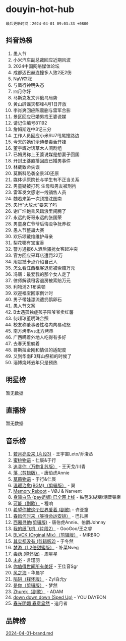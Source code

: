 # douyin-hot-hub

`最后更新时间：2024-04-01 09:03:33 +0800`

## 抖音热榜

1. 愚人节
1. 小米汽车副总裁回应近期风波
1. 2024中国网络媒体论坛
1. 成都迈巴赫连撞多人致2死2伤
1. NaVi夺冠
1. 与凤行神明失态
1. 四月你好
1. 马斯克发文评俄乌局势
1. 黄山辟谣天都峰4月1日开放
1. 李肖爽回应陈震删与雷军合影
1. 景区回应已婚男找王婆说媒
1. 请记住编号81192
1. 詹姆斯连中3记三分
1. 工作人员回应小米SU7甩尾撞路边
1. 今天的她们佘诗曼毒舌开挂
1. 董宇辉对话草木人间剧组
1. 已婚男称上王婆说媒是想妻子回国
1. 开封王婆直播回应已婚男事件
1. 林葳致命失误
1. 莫斯科恐袭全景3D还原
1. 媒体评原院长与学生有不正当关系
1. 男童疑被打死 生母和男友被刑拘
1. 雷军发文感谢一线销售人员
1. 魏若来第一次顶撞沈图南
1. 央行“大放水”要来了吗
1. 谢广坤跑乘风踏浪里闹腾了
1. 永远的哥哥永远的张国荣
1. 男童身亡爷爷后悔没争抚养权
1. 愚人节整蛊大赛
1. 欢乐颂戴维维护母亲
1. 梨花哪有宝宝香
1. 警方通报6人酒后骚扰女客起冲突
1. 官方回应采耳店遭罚22万
1. 用震撼卡点介绍自己人
1. 怎么看江西租客退房被索赔万元
1. 冯唐：最爱我的那个女人走了
1. 律师解读租客退房被索赔万元
1. 利物浦2:1布莱顿
1. 欢迎福宝回家倒计时
1. 男子带娃漂流遭扔鹅卵石
1. 愚人节文案
1. B太遇孤独症孩子陪爷爷卖红薯
1. 何超琼董明珠合照
1. 校友称肇事者性格内向易动怒
1. 南方烤串vs北方烤串
1. 广西瞒着外地人吃得有多好
1. 去春天里躺着
1. 哥斯拉金刚和情侣的适配度
1. 又到华南F3拜山祭祖的时候了
1. 淄博烧烤去年只是预热

## 明星榜

暂无数据

## 直播榜

暂无数据

## 音乐榜

1. [若月亮没来 (片段3)](https://sf3-cdn-tos.douyinstatic.com/obj/tos-cn-ve-2774/okfyEUsGW1B1ovJi5JiN9IjvAT2lMwA054GoEB) - 王宇宙Leto/乔浚丞
1. [蜜桃物语](https://sf5-hl-cdn-tos.douyinstatic.com/obj/tos-cn-ve-2774/oIhOSCZtIACtYU4XQkngiW9kCBfVD1Fz9IYeqL) - 仁辰&于行
1. [追寻你（万物复苏版）](https://sf5-hl-cdn-tos.douyinstatic.com/obj/tos-cn-ve-2774/oYeAZJsbjIDit9APmBg8u6uDUQnHmoCf3gbo74) - 王天戈/川青
1. [落（剪辑版）](https://sf5-hl-cdn-tos.douyinstatic.com/obj/tos-cn-ve-2774/o0h6HvN1BBbli9LtU3i5fQIleBQMF5Cg4TZmmC) - 唐伯虎Annie
1. [草莓物语](https://sf5-hl-cdn-tos.douyinstatic.com/obj/tos-cn-ve-2774/okynhJ7jEAIIZBfsLgYMEI8QC3WbQNN66RKzhT) - 于行&仁辰
1. [温暖治愈(BGM)（剪辑版）](https://sf5-hl-cdn-tos.douyinstatic.com/obj/tos-cn-ve-2774/d9d500052e5b48e3baf0e40788cc8160) - 翼
1. [Memory Reboot](https://sf3-cdn-tos.douyinstatic.com/obj/tos-cn-ve-2774/o4f3cu5FDdCEBnAitlD4gKYf3QrfJjzxIFoaTd) - VØJ & Narvent
1. [身骑白马 (pay姐版) 已全网上线](https://sf6-cdn-tos.douyinstatic.com/obj/tos-cn-ve-2774/oQLO5ZgLsFkaDhdIIveF2zUCgfweY0gWaH4AQG) - 黏苞米糊糊/潮音铭帝
1. [可能（副歌）](https://sf3-cdn-tos.douyinstatic.com/obj/tos-cn-ve-2774/cde1731888894259b333569393c2fb51) - 程响
1. [希望你被这个世界爱着 (副歌)](https://sf27-cdn-tos.douyinstatic.com/obj/tos-cn-ve-2774/oUHCmWQfZlE3QQBKBeD8rCFLpJzPgCpImhsxMt) - 许亚童
1. [春风何时来（等待命运安排）](https://sf5-hl-cdn-tos.douyinstatic.com/obj/tos-cn-ve-2774/oICBNbD3gelMfB4WgiD1KI2jQtXZE2FgHLwtsl) - 巴扎黑
1. [西厢寻他(剪辑版)](https://sf5-hl-cdn-tos.douyinstatic.com/obj/tos-cn-ve-2774/oUsAVfAQKlRNxEv5qxvIB8o5qmIWUcXbzJKJhw) - 唐伯虎Annie、伯爵Johnny
1. [我的纸飞机（片段2）](https://sf27-cdn-tos.douyinstatic.com/obj/tos-cn-ve-2774/oM2ZrKcg2CD5AeRB2gkeXOFB1IxAGJdZPazYHf) - GooGoo/王之睿
1. [BLVCK (Orginal Mix）（剪辑版）](https://sf3-cdn-tos.douyinstatic.com/obj/tos-cn-ve-2774/osnDnwSfQThtCz8BikQnbAAZHwC8YcmgvnnlYf) - MIRBRO
1. [其实都没有 (剪辑版2)](https://sf5-hl-cdn-tos.douyinstatic.com/obj/tos-cn-ve-2774/oEBNQenHZtBhxYjGgUDQk0BCHTigQafgFlbQ7k) - 于冬然
1. [梦游（1.2倍甜蜜版）](https://sf5-hl-cdn-tos.douyinstatic.com/obj/tos-cn-ve-2774/o4gyAUm8hwufoEABmwVIiQtHsFuGzAEEWtNMzo) - 补菜Nveg
1. [毒药 (释怀版)](https://sf3-cdn-tos.douyinstatic.com/obj/tos-cn-ve-2774/oYILMEAzspdZBIzy4frJNB8ZHPHWAhiwowd4Ad) - 周星星
1. [未必](https://sf6-cdn-tos.douyinstatic.com/obj/tos-cn-ve-2774/ogntQMFnKQDZUgTCYuJgfLEtleYZZFxBQqhhFB) - 言瑾羽
1. [你值得世间所有美好](https://sf5-hl-cdn-tos.douyinstatic.com/obj/tos-cn-ve-2774/oQXBiBLpltyHMSeKII42ifKxQXiElMCYqBsZgU) - 王佳音Sgr
1. [风之海](https://sf27-cdn-tos.douyinstatic.com/obj/tos-cn-ve-2774/oInqZ2gFbCQvB6wZNnZlJpBcfDBQ8t1e1XwYAi) - 华晨宇
1. [陷阱（释怀版）](https://sf5-hl-cdn-tos.douyinstatic.com/obj/tos-cn-ve-2774/oE8C21LeZrzKLDFfQYgMzx4GAIHageG5IzayY7) - Zy/白允y
1. [是你（剪辑版）](https://sf5-hl-cdn-tos.douyinstatic.com/obj/tos-cn-ve-2774/46019dae783c4c969944217fe1cfafc4) - 梦然
1. [Zhurek（副歌）](https://sf5-hl-cdn-tos.douyinstatic.com/obj/tos-cn-ve-2774/ooQm8FBZQDlf0btEYgVpCcSCQfrdJGBEKZYBGS) - ADAM
1. [down down down (Sped Up)](https://sf5-hl-cdn-tos.douyinstatic.com/obj/tos-cn-ve-2774/ow80iABiXIO9DsFwK6WeZKMaJRi3BPJAotDy8m) - YOU DAYEON
1. [春光明媚 春意盎然](https://sf5-hl-cdn-tos.douyinstatic.com/obj/tos-cn-ve-2774/oU4HIfpWhU4IQXCW3WNBSBEBshugyzhMAQZIAI) - 追月者

## 品牌榜

[2024-04-01-brand.md](2024-04-01-brand.md)
